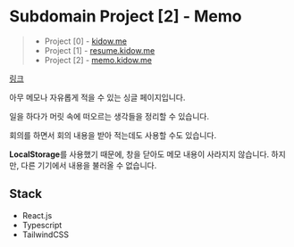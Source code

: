 # Subdomain Project [2] - Memo

> - Project [0] - [kidow.me](https://github.com/kidow/blog)
> - Project [1] - [resume.kidow.me](https://github.com/kidow/resume)
> - Project [2] - [memo.kidow.me](https://github.com/kidow/memo)

[링크](https://memo.kidow.me)

아무 메모나 자유롭게 적을 수 있는 싱글 페이지입니다.

일을 하다가 머릿 속에 떠오르는 생각들을 정리할 수 있습니다.

회의를 하면서 회의 내용을 받아 적는데도 사용할 수도 있습니다.

**LocalStorage**를 사용했기 때문에, 창을 닫아도 메모 내용이 사라지지 않습니다. 하지만, 다른 기기에서 내용을 불러올 수 없습니다.

## Stack

- React.js
- Typescript
- TailwindCSS
